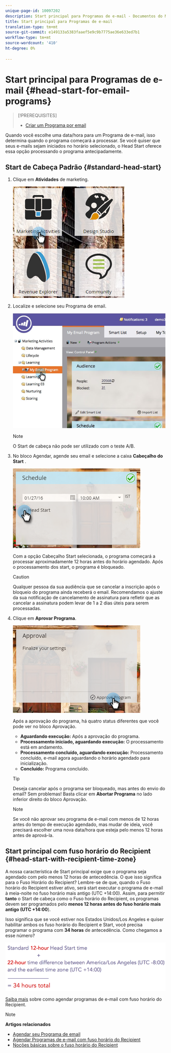 ```yaml
---
unique-page-id: 10097202
description: Start principal para Programas de e-mail - Documentos do Marketing - Documentação do produto
title: Start principal para Programas de e-mail
translation-type: tm+mt
source-git-commit: e149133a5383faaef5e9c9b7775ae36e633ed7b1
workflow-type: tm+mt
source-wordcount: '410'
ht-degree: 0%

---
```



# Start principal para Programas de e-mail {#head-start-for-email-programs}

>[!PREREQUISITES]
>
>* [Criar um Programa por email](../../../../product-docs/email-marketing/email-programs/creating-an-email-program/create-an-email-program.md)

>



Quando você escolhe uma data/hora para um Programa de e-mail, isso determina quando o programa começará a processar. Se você quiser que seus e-mails sejam iniciados no horário selecionado, o Head Start oferece essa opção processando o programa antecipadamente.

## Start de Cabeça Padrão {#standard-head-start}

1. Clique em **Atividades** de marketing.

   ![](assets/one-1.png)

1. Localize e selecione seu Programa de email.

   ![](assets/selectemailprogram-4.jpg)

   >[!NOTE]
   >
   >O Start de cabeça não pode ser utilizado com o teste A/B.

1. No bloco Agendar, agende seu email e selecione a caixa **Cabeçalho do Start** .

   ![](assets/three-1.png)

   Com a opção Cabeçalho Start selecionada, o programa começará a processar aproximadamente 12 horas antes do horário agendado. Após o processamento dos start, o programa é bloqueado.

   >[!CAUTION]
   >
   >Qualquer pessoa da sua audiência que se cancelar a inscrição após o bloqueio do programa ainda receberá o email. Recomendamos o ajuste da sua notificação de cancelamento de assinatura para refletir que as cancelar a assinatura podem levar de 1 a 2 dias úteis para serem processadas.

1. Clique em **Aprovar Programa**.

   ![](assets/four-1.png)

   Após a aprovação do programa, há quatro status diferentes que você pode ver no bloco Aprovação.

   * **Aguardando execução:** Após a aprovação do programa.
   * **Processamento iniciado, aguardando execução:** O processamento está em andamento.
   * **Processamento concluído, aguardando execução:** Processamento concluído, e-mail agora aguardando o horário agendado para inicialização.
   * **Concluído:** Programa concluído.

   >[!TIP]
   >
   >Deseja cancelar após o programa ser bloqueado, mas antes do envio do email? Sem problemas! Basta clicar em **Abortar Programa** no lado inferior direito do bloco Aprovação.

   >[!NOTE]
   >
   >Se você não aprovar seu programa de e-mail com menos de 12 horas antes do tempo de execução agendado, mas mudar de ideia, você precisará escolher uma nova data/hora que esteja pelo menos 12 horas antes de aprová-la.

## Start principal com fuso horário do Recipient {#head-start-with-recipient-time-zone}

A nossa característica de Start principal exige que o programa seja agendado com pelo menos 12 horas de antecedência. O que isso significa para o Fuso Horário do Recipient? Lembre-se de que, quando o Fuso horário do Recipient estiver ativo, será start executar o programa de e-mail à meia-noite no fuso horário mais antigo (UTC +14:00). Assim, para permitir **tanto** o Start de cabeça como o Fuso horário do Recipient, os programas devem ser programados pelo **menos 12 horas antes do fuso horário mais antigo (UTC +14:00**).

Isso significa que se você estiver nos Estados Unidos/Los Angeles e quiser habilitar ambos os fuso horário do Recipient e Start, você precisa programar o programa com **34 horas** de antecedência. Como chegamos a esse número?

![](assets/image2017-12-5-13-3a11-3a46.png)

[Saiba mais](scheduling-with-recipient-time-zone/schedule-email-programs-with-recipient-time-zone.md) sobre como agendar programas de e-mail com fuso horário do Recipient.

>[!NOTE]
>
>**Artigos relacionados**
>
>* [Agendar seu Programa de email](schedule-your-email-program.md)
>* [Agendar Programas de e-mail com fuso horário do Recipient](scheduling-with-recipient-time-zone/schedule-email-programs-with-recipient-time-zone.md)
>* [Noções básicas sobre o fuso horário do Recipient](scheduling-with-recipient-time-zone/understanding-recipient-time-zone.md)

>



